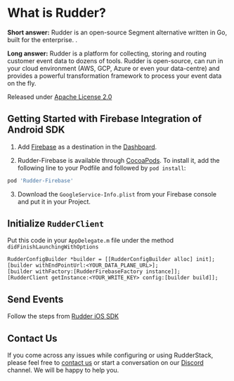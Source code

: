 # What is Rudder?

**Short answer:**
Rudder is an open-source Segment alternative written in Go, built for the enterprise. .

**Long answer:**
Rudder is a platform for collecting, storing and routing customer event data to dozens of tools. Rudder is open-source, can run in your cloud environment (AWS, GCP, Azure or even your data-centre) and provides a powerful transformation framework to process your event data on the fly.

Released under [Apache License 2.0](https://www.apache.org/licenses/LICENSE-2.0)

## Getting Started with Firebase Integration of Android SDK
1. Add [Firebase](http://firebase.google.com) as a destination in the [Dashboard](https://app.rudderlabs.com/).

2. Rudder-Firebase is available through [CocoaPods](https://cocoapods.org). To install it, add the following line to your Podfile and followed by `pod install`:

```ruby
pod 'Rudder-Firebase'
```

3. Download the `GoogleService-Info.plist` from your Firebase console and put it in your Project.

## Initialize ```RudderClient```
Put this code in your ```AppDelegate.m``` file under the method ```didFinishLaunchingWithOptions```
```
RudderConfigBuilder *builder = [[RudderConfigBuilder alloc] init];
[builder withEndPointUrl:<YOUR_DATA_PLANE_URL>];
[builder withFactory:[RudderFirebaseFactory instance]];
[RudderClient getInstance:<YOUR_WRITE_KEY> config:[builder build]];
```

## Send Events
Follow the steps from [Rudder iOS SDK](https://github.com/rudderlabs/rudder-sdk-ios)

## Contact Us
If you come across any issues while configuring or using RudderStack, please feel free to [contact us](https://rudderstack.com/contact/) or start a conversation on our [Discord](https://discordapp.com/invite/xNEdEGw) channel. We will be happy to help you.
